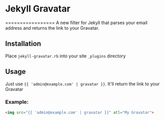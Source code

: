 # Jekyll Gravatar
=================
A new filter for Jekyll that parses your email address and returns the link to your Gravatar.

## Installation
Place `jekyll-gravatar.rb` into your site `_plugins` directory

## Usage
Just use `{{ 'admin@example.com' | gravatar }}`. It'll return the link to your Gravatar

### Example:
```html
<img src="{{ 'admin@example.com' | gravatar }}" atl="My Gravatar">
```